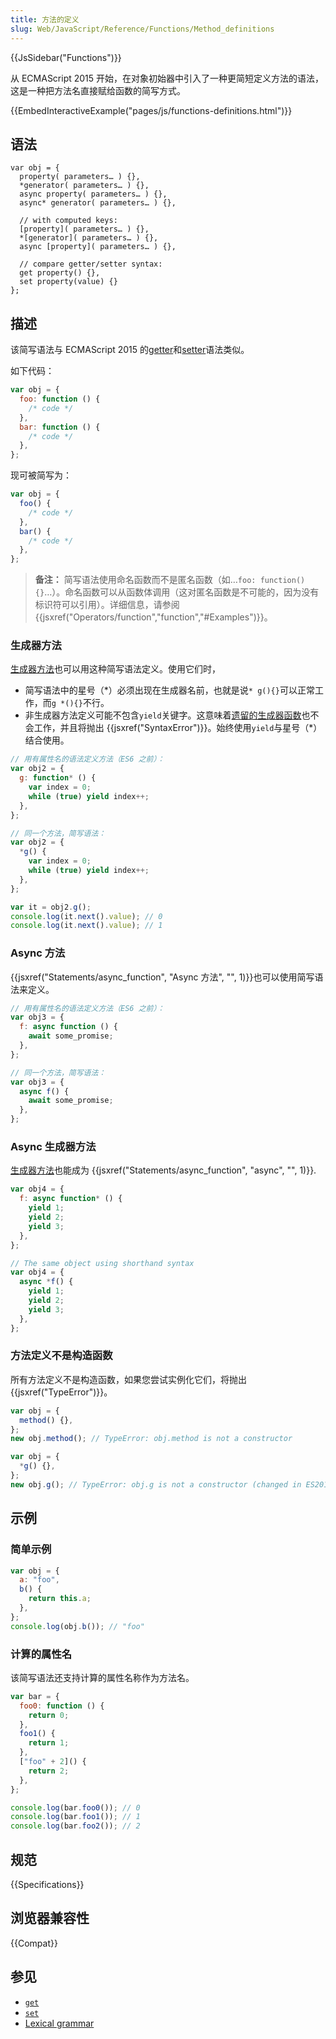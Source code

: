 ```yaml
---
title: 方法的定义
slug: Web/JavaScript/Reference/Functions/Method_definitions
---
```


{{JsSidebar("Functions")}}

从 ECMAScript 2015 开始，在对象初始器中引入了一种更简短定义方法的语法，这是一种把方法名直接赋给函数的简写方式。

{{EmbedInteractiveExample("pages/js/functions-definitions.html")}}

## 语法

```plain
var obj = {
  property( parameters… ) {},
  *generator( parameters… ) {},
  async property( parameters… ) {},
  async* generator( parameters… ) {},

  // with computed keys:
  [property]( parameters… ) {},
  *[generator]( parameters… ) {},
  async [property]( parameters… ) {},

  // compare getter/setter syntax:
  get property() {},
  set property(value) {}
};
```

## 描述

该简写语法与 ECMAScript 2015 的[getter](/zh-CN/docs/Web/JavaScript/Reference/Functions/get)和[setter](/zh-CN/docs/Web/JavaScript/Reference/Functions/set)语法类似。

如下代码：

```js
var obj = {
  foo: function () {
    /* code */
  },
  bar: function () {
    /* code */
  },
};
```

现可被简写为：

```js
var obj = {
  foo() {
    /* code */
  },
  bar() {
    /* code */
  },
};
```

> **备注：** 简写语法使用命名函数而不是匿名函数（如…`foo: function() {}`…）。命名函数可以从函数体调用（这对匿名函数是不可能的，因为没有标识符可以引用）。详细信息，请参阅{{jsxref("Operators/function","function","#Examples")}}。

### 生成器方法

[生成器方法](/zh-CN/docs/Web/JavaScript/Reference/Statements/function*)也可以用这种简写语法定义。使用它们时，

- 简写语法中的星号（\*）必须出现在生成器名前，也就是说`* g(){}`可以正常工作，而`g *(){}`不行。
- 非生成器方法定义可能不包含`yield`关键字。这意味着[遗留的生成器函数](/zh-CN/docs/Web/JavaScript/Reference/Statements/Legacy_generator_function)也不会工作，并且将抛出 {{jsxref("SyntaxError")}}。始终使用`yield`与星号（\*）结合使用。

```js
// 用有属性名的语法定义方法（ES6 之前）：
var obj2 = {
  g: function* () {
    var index = 0;
    while (true) yield index++;
  },
};

// 同一个方法，简写语法：
var obj2 = {
  *g() {
    var index = 0;
    while (true) yield index++;
  },
};

var it = obj2.g();
console.log(it.next().value); // 0
console.log(it.next().value); // 1
```

### Async 方法

{{jsxref("Statements/async_function", "Async 方法", "", 1)}}也可以使用简写语法来定义。

```js
// 用有属性名的语法定义方法（ES6 之前）：
var obj3 = {
  f: async function () {
    await some_promise;
  },
};

// 同一个方法，简写语法：
var obj3 = {
  async f() {
    await some_promise;
  },
};
```

### Async 生成器方法

[生成器方法](/zh-CN/docs/Web/JavaScript/Reference/Statements/function*)也能成为 {{jsxref("Statements/async_function", "async", "", 1)}}.

```js
var obj4 = {
  f: async function* () {
    yield 1;
    yield 2;
    yield 3;
  },
};

// The same object using shorthand syntax
var obj4 = {
  async *f() {
    yield 1;
    yield 2;
    yield 3;
  },
};
```

### 方法定义不是构造函数

所有方法定义不是构造函数，如果您尝试实例化它们，将抛出{{jsxref("TypeError")}}。

```js example-bad
var obj = {
  method() {},
};
new obj.method(); // TypeError: obj.method is not a constructor

var obj = {
  *g() {},
};
new obj.g(); // TypeError: obj.g is not a constructor (changed in ES2016)
```

## 示例

### 简单示例

```js
var obj = {
  a: "foo",
  b() {
    return this.a;
  },
};
console.log(obj.b()); // "foo"
```

### 计算的属性名

该简写语法还支持计算的属性名称作为方法名。

```js
var bar = {
  foo0: function () {
    return 0;
  },
  foo1() {
    return 1;
  },
  ["foo" + 2]() {
    return 2;
  },
};

console.log(bar.foo0()); // 0
console.log(bar.foo1()); // 1
console.log(bar.foo2()); // 2
```

## 规范

{{Specifications}}

## 浏览器兼容性

{{Compat}}

## 参见

- [`get`](/zh-CN/docs/Web/JavaScript/Reference/Functions/get)
- [`set`](/zh-CN/docs/Web/JavaScript/Reference/Functions/set)
- [Lexical grammar](/zh-CN/docs/Web/JavaScript/Reference/Lexical_grammar)
